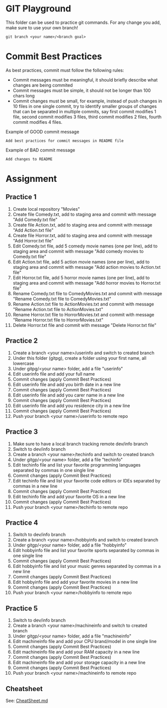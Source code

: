 # GIT Playground
This folder can be used to practice git commands. For any change you add, make sure to use your own branch!
```
git branch <your name>/<branch goal>
```

# Commit Best Practices
As best practices, commit must follow the following rules:
- Commit messages must be meaningful, it should briefly describe what changes are being commited
- Commit messages must be simple, it should not be longer than 100 chars long
- Commit changes must be small, for example, instead of push changes in 10 files in one single commit, try to identify smaller groups of changes that can be separated in multiple commits, say first commit modifies 1 file, second commit modifies 3 files, third commit modifies 2 files, fourth commit modifies 4 files.

Example of GOOD commit message
```
Add best practices for commit messages in README file
```

Example of BAD commit message
```
Add changes to README
```

# Assignment

## Practice 1
1. Create local repository "Movies"
1. Create file Comedy.txt, add to staging area and commit with message "Add Comedy.txt file"
1. Create file Action.txt, add to staging area and commit with message "Add Action.txt file"
1. Create file Horror.txt, add to staging area and commit with message "Add Horror.txt file"
1. Edit Comedy.txt file, add 5 comedy movie names (one per line), add to staging area and commit with message "Add comedy movies to Comedy.txt file"
1. Edit Action.txt file, add 5 action movie names (one per line), add to staging area and commit with message "Add action movies to Action.txt file"
1. Edit Horror.txt file, add 5 horror movie names (one per line), add to staging area and commit with message "Add horror movies to Horror.txt file"
1. Rename Comedy.txt file to ComedyMovies.txt and commit with message "Rename Comedy.txt file to ComedyMovies.txt"
1. Rename Action.txt file to ActionMovies.txt and commit with message "Rename Action.txt file to ActionMovies.txt"
1. Rename Horror.txt file to HorrorMovies.txt and commit with message "Rename Horror.txt file to HorrorMovies.txt"
1. Delete Horror.txt file and commit with message "Delete Horror.txt file"

## Practice 2
1. Create a branch \<your name\>/userinfo and switch to created branch
1. Under this folder (gitpg), create a folder using your first name, all lowercase
1. Under gitpg/\<your name\> folder, add a file "userinfo"
1. Edit userinfo file and add your full name
1. Commit changes (apply Commit Best Practices)
1. Edit userinfo file and add you birth date in a new line
1. Commit changes (apply Commit Best Practices)
1. Edit userinfo file and add you carer name in a new line
1. Commit changes (apply Commit Best Practices)
1. Edit userinfo file and add you residence city in a new line
1. Commit changes (apply Commit Best Practices)
1. Push your branch \<your name\>/userinfo to remote repo

## Practice 3
1. Make sure to have a local branch tracking remote dev/info branch
1. Switch to dev/info branch
1. Create a branch \<your name\>/techinfo and switch to created branch
1. Under gitgp/\<your name\> folder, add a file "techinfo"
1. Edit techinfo file and list your favorite programming languages separated by commas in one single line
1. Commit changes (apply Commit Best Practices)
1. Edit techinfo file and list your favorite code editors or IDEs separated by commas in a new line
1. Commit changes (apply Commit Best Practices)
1. Edit techinfo file and add your favorite OS in a new line
1. Commit changes (apply Commit Best Practices)
1. Push your branch \<your name\>/techinfo to remote repo

## Practice 4
1. Switch to dev/info branch
1. Create a branch \<your name\>/hobbyinfo and switch to created branch
1. Under gitgp/\<your name\> folder, add a file "hobbyinfo"
1. Edit hobbyinfo file and list your favorite sports separated by commas in one single line
1. Commit changes (apply Commit Best Practices)
1. Edit hobbyinfo file and list your music genres separated by commas in a new line
1. Commit changes (apply Commit Best Practices)
1. Edit hobbyinfo file and add your favorite movies in a new line
1. Commit changes (apply Commit Best Practices)
1. Push your branch \<your name\>/hobbyinfo to remote repo

## Practice 5
1. Switch to dev/info branch
1. Create a branch \<your name\>/machineinfo and switch to created branch
1. Under gitgp/\<your name\> folder, add a file "machineinfo"
1. Edit machineinfo file and add your CPU brand/model in one single line
1. Commit changes (apply Commit Best Practices)
1. Edit machineinfo file and add your RAM capacity in a new line
1. Commit changes (apply Commit Best Practices)
1. Edit machineinfo file and add your storage capacity in a new line
1. Commit changes (apply Commit Best Practices)
1. Push your branch \<your name\>/machineinfo to remote repo

## Cheatsheet
See: [CheatSheet.md](./CheatSheet.md)